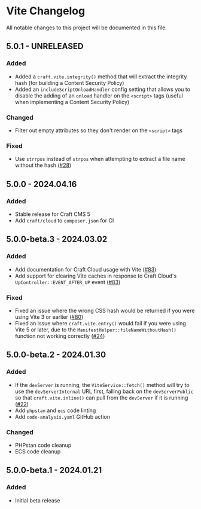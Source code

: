# Vite Changelog

All notable changes to this project will be documented in this file.

## 5.0.1 - UNRELEASED
### Added
* Added a `craft.vite.integrity()` method that will extract the integrity hash (for building a Content Security Policy)
* Added an `includeScriptOnloadHandler` config setting that allows you to disable the adding of an `onload` handler on the `<script>` tags (useful when implementing a Content Security Policy)

### Changed
* Filter out empty attributes so they don't render on the `<script>` tags

### Fixed
* Use `strrpos` instead of `strpos` when attempting to extract a file name without the hash ([#28](https://github.com/nystudio107/craft-plugin-vite/pull/28))

## 5.0.0 - 2024.04.16
### Added
* Stable release for Craft CMS 5
* Add `craft/cloud` to `composer.json` for CI

## 5.0.0-beta.3 - 2024.03.02
### Added
* Add documentation for Craft Cloud usage with Vite ([#83](https://github.com/nystudio107/craft-vite/pull/83))
* Add support for clearing Vite caches in response to Craft Cloud's `UpController::EVENT_AFTER_UP` event ([#83](https://github.com/nystudio107/craft-vite/pull/83))

### Fixed
* Fixed an issue where the wrong CSS hash would be returned if you were using Vite 3 or earlier ([#80](https://github.com/nystudio107/craft-vite/issues/80))
* Fixed an issue where `craft.vite.entry()` would fail if you were using Vite 5 or later, due to the `ManifestHelper::fileNameWithoutHash()` function not working correctly ([#24](https://github.com/nystudio107/craft-plugin-vite/issues/24))

## 5.0.0-beta.2 - 2024.01.30
### Added
* If the `devServer` is running, the `ViteService::fetch()` method will try to use the `devServerInternal` URL first, falling back on the `devServerPublic` so that `craft.vite.inline()` can pull from the `devServer` if it is running ([#22](https://github.com/nystudio107/craft-plugin-vite/issues/22))
* Add `phpstan` and `ecs` code linting
* Add `code-analysis.yaml` GitHub action

### Changed
* PHPstan code cleanup
* ECS code cleanup

## 5.0.0-beta.1 - 2024.01.21
### Added
- Initial beta release
